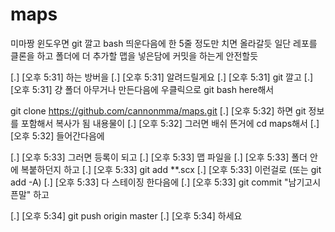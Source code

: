 # maps
미마짱
윈도우면 git 깔고 bash 띄운다음에 한 5줄 정도만 치면 올라갈듯
일단 레포를 클론을 하고 폴더에 더 추가할 맵을 넣은담에 커밋을 하는게 안전할듯

[.] [오후 5:31] 하는 방버을
[.] [오후 5:31] 알려드릴게요
[.] [오후 5:31] git 깔고
[.] [오후 5:31] 걍 폴더 아무거나 만든다음에
우클릭으로 git bash here해서

git clone https://github.com/cannonmma/maps.git
[.] [오후 5:32] 하면 git 정보를 포함해서 복사가 됨 내용물이
[.] [오후 5:32] 그러면 배쉬 뜬거에 cd maps해서
[.] [오후 5:32] 들어간다음에

[.] [오후 5:33] 그러면 등록이 되고
[.] [오후 5:33] 맵 파일을
[.] [오후 5:33] 폴더 안에 복붙하던지 하고
[.] [오후 5:33] git add **.scx
[.] [오후 5:33] 이런걸로 (또는 git add -A)
[.] [오후 5:33] 다 스테이징 한다음에
[.] [오후 5:33] git commit "남기고시픈말" 하고

[.] [오후 5:34] git push origin master
[.] [오후 5:34] 하세요
